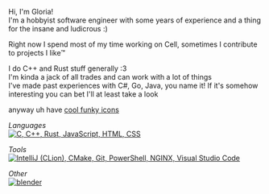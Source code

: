 Hi, I'm Gloria!  
I'm a hobbyist software engineer with some years of experience and a thing for the insane and ludicrous :)

Right now I spend most of my time working on Cell, sometimes I contribute to projects I like™️

I do C++ and Rust stuff generally :3  
I'm kinda a jack of all trades and can work with a lot of things  
I've made past experiences with C#, Go, Java, you name it! If it's somehow interesting you can bet I'll at least take a look

anyway uh have [cool funky icons](https://skillicons.dev)

*Languages*  
[![C, C++, Rust, JavaScript, HTML, CSS](https://skillicons.dev/icons?i=c,cpp,rust,js,html,css)](#)

*Tools*  
[![IntelliJ (CLion), CMake, Git, PowerShell, NGINX, Visual Studio Code](https://skillicons.dev/icons?i=idea,cmake,git,powershell,nginx,vscode)](#)

*Other*  
[![blender](https://skillicons.dev/icons?i=blender)](#)
